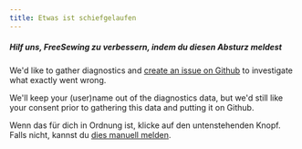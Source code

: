 ```yaml
---
title: Etwas ist schiefgelaufen
---
```


##### Hilf uns, FreeSewing zu verbessern, indem du diesen Absturz meldest

We'd like to gather diagnostics and [create an issue on Github](https://github.com/freesewing/freesewing/issues/new) to investigate what exactly went wrong.

We'll keep your (user)name out of the diagnostics data, but we'd still like your consent prior to gathering this data and putting it on Github.

Wenn das für dich in Ordnung ist, klicke auf den untenstehenden Knopf. Falls nicht, kannst du [dies manuell melden](https://github.com/freesewing/freesewing/issues/new).
